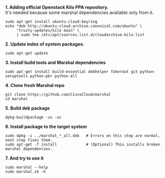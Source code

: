 **1. Adding official Openstack Kilo PPA repository.**  
It's needed because some marshal dependencies available only from it.
```
sudo apt-get install ubuntu-cloud-keyring
echo "deb http://ubuntu-cloud.archive.canonical.com/ubuntu" \
     "trusty-updates/kilo main" \
     | sudo tee /etc/apt/sources.list.d/cloudarchive-kilo.list
```
**2. Update index of system packages.**
```
sudo apt-get update
```
**3. Install build tools and Marshal dependencies**
```
sudo apt-get install build-essential debhelper fakeroot git python-setuptools python-pbr python-all
```
**4. Clone fresh Marshal repo**
```
git clone https://github.com/CiscoCloud/marshal
cd marshal
```
**5. Build deb package**
```
dpkg-buildpackage -us -uc
```
**6. Install package to the target system**
```
sudo dpkg -i ../marshal_*_all.deb   # Errors on this step are normal, next step fixes them.
sudo apt-get -f install             # (Optional) This installs broken marshal dependencies.
```
**7. And try to use it**
```
sudo marshal --help
sudo marshal.sh -h
```
